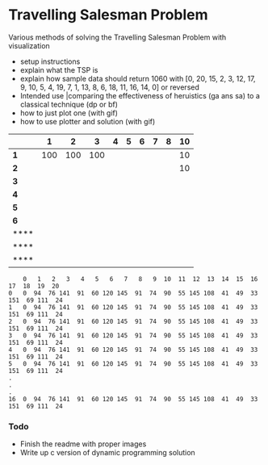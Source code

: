 # Travelling Salesman Problem
Various methods of solving the Travelling Salesman Problem with visualization

- setup instructions
- explain what the TSP is
- explain how sample data should return 1060 with [0, 20, 15, 2, 3, 12, 17, 9, 10, 5, 4, 19, 7, 1, 13, 8, 6, 18, 11, 16, 14, 0] or reversed
- Intended use |comparing the effectiveness of heruistics (ga ans sa) to a classical technique (dp or bf)
- how to just plot one (with gif)
- how to use plotter and solution (with gif)

|   | **1** | **2** | **3** | **4** | **5** | **6** | **7** | **8** | **10** |
|----------|-------|-------|-------|-------|-------|-------|-------|-------|--------|
| **1**    | 100   | 100   | 100   |       |       |       |       |       | 10     |
| **2**    |       |       |       |       |       |       |       |       | 10     |
| **3**    |       |       |       |       |       |       |       |       |        |
| **4**    |       |       |       |       |       |       |       |       |        |
| **5**    |       |       |       |       |       |       |       |       |        |
| **6**    |       |       |       |       |       |       |       |       |        |
| ****     |       |       |       |       |       |       |       |       |        |
| ****     |       |       |       |       |       |       |       |       |        |
| ****     |       |       |       |       |       |       |       |       |        |

```
    0   1   2   3   4   5   6   7   8   9  10  11  12  13  14  15  16  17  18  19  20
0   0  94  76 141  91  60 120 145  91  74  90  55 145 108  41  49  33 151  69 111  24
1   0  94  76 141  91  60 120 145  91  74  90  55 145 108  41  49  33 151  69 111  24
2   0  94  76 141  91  60 120 145  91  74  90  55 145 108  41  49  33 151  69 111  24
3   0  94  76 141  91  60 120 145  91  74  90  55 145 108  41  49  33 151  69 111  24
4   0  94  76 141  91  60 120 145  91  74  90  55 145 108  41  49  33 151  69 111  24
5   0  94  76 141  91  60 120 145  91  74  90  55 145 108  41  49  33 151  69 111  24
.
.
.
16  0  94  76 141  91  60 120 145  91  74  90  55 145 108  41  49  33 151  69 111  24
```

### Todo
- Finish the readme with proper images
- Write up c version of dynamic programming solution

